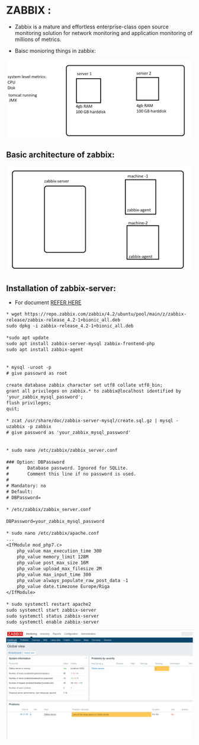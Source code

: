 # ZABBIX :
* Zabbix is a mature and effortless enterprise-class open source monitoring solution for network monitoring and application monitoring of millions of metrics.

* Baisc monioring things in zabbix:

![preview](../images/zb1.png)


## Basic architecture of zabbix:

![preview](../images/zb2.png)


## Installation of zabbix-server:
* For document [REFER HERE](https://www.digitalocean.com/community/tutorials/how-to-install-and-configure-zabbix-to-securely-monitor-remote-servers-on-ubuntu-18-04)

```
* wget https://repo.zabbix.com/zabbix/4.2/ubuntu/pool/main/z/zabbix-release/zabbix-release_4.2-1+bionic_all.deb
sudo dpkg -i zabbix-release_4.2-1+bionic_all.deb

*sudo apt update
sudo apt install zabbix-server-mysql zabbix-frontend-php
sudo apt install zabbix-agent


* mysql -uroot -p
# give passowrd as root 

create database zabbix character set utf8 collate utf8_bin;
grant all privileges on zabbix.* to zabbix@localhost identified by 'your_zabbix_mysql_password';
flush privileges;
quit;

* zcat /usr/share/doc/zabbix-server-mysql/create.sql.gz | mysql -uzabbix -p zabbix
# give password as 'your_zabbix_mysql_password'


* sudo nano /etc/zabbix/zabbix_server.conf

### Option: DBPassword
#       Database password. Ignored for SQLite.
#       Comment this line if no password is used.
#
# Mandatory: no
# Default:
# DBPassword=

* /etc/zabbix/zabbix_server.conf

DBPassword=your_zabbix_mysql_password

* sudo nano /etc/zabbix/apache.conf
...
<IfModule mod_php7.c>
    php_value max_execution_time 300
    php_value memory_limit 128M
    php_value post_max_size 16M
    php_value upload_max_filesize 2M
    php_value max_input_time 300
    php_value always_populate_raw_post_data -1
    php_value date.timezone Europe/Riga
</IfModule>

* sudo systemctl restart apache2
sudo systemctl start zabbix-server
sudo systemctl status zabbix-server
sudo systemctl enable zabbix-server

```

![preview](../images/zb3.png)